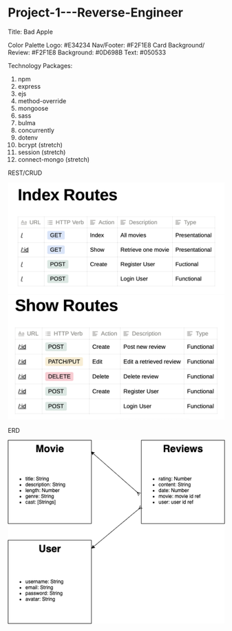 # Project-1---Reverse-Engineer

Title: Bad Apple

Color Palette
Logo: #E34234
Nav/Footer: #F2F1E8
Card Background/ Review: #F2F1E8
Background: #0D698B
Text: #050533

Technology Packages:
1. npm
2. express
3. ejs
4. method-override
5. mongoose
6. sass
7. bulma
8. concurrently
9. dotenv
10. bcrypt (stretch)
11. session (stretch)
12. connect-mongo (stretch)

REST/CRUD

<img src="misc/index.png">
<img src="misc/show.png">

ERD

<img src="misc/erd.png">